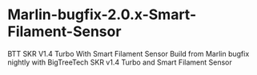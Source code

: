 # Marlin-bugfix-2.0.x-Smart-Filament-Sensor
 BTT SKR V1.4 Turbo With Smart Filament Sensor
 Build from Marlin bugfix nightly with BigTreeTech SKR v1.4 Turbo and Smart Filament Sensor
